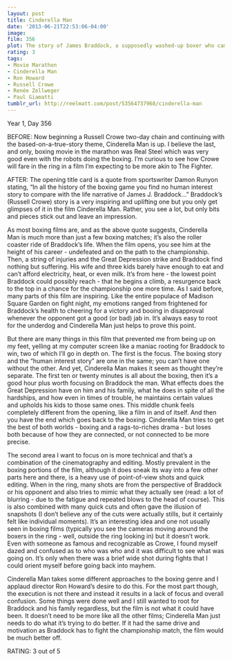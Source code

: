 ```yaml
---
layout: post
title: Cinderella Man
date: '2013-06-21T22:53:06-04:00'
image: 
film: 356
plot: The story of James Braddock, a supposedly washed-up boxer who came back to become a champion and an inspiration in the 1930s.
rating: 3
tags:
- Movie Marathon
- Cinderella Man
- Ron Howard
- Russell Crowe
- Renée Zellweger
- Paul Giamatti
tumblr_url: http://reelmatt.com/post/53564737968/cinderella-man
---
```


Year 1, Day 356

BEFORE: Now beginning a Russell Crowe two-day chain and continuing with the based-on-a-true-story theme, Cinderella Man is up. I believe the last, and only, boxing movie in the marathon was Real Steel which was very good even with the robots doing the boxing. I’m curious to see how Crowe will fare in the ring in a film I’m expecting to be more akin to The Fighter.

AFTER: The opening title card is a quote from sportswriter Damon Runyon stating, “In all the history of the boxing game you find no human interest story to compare with the life narrative of James J. Braddock…” Braddock’s (Russell Crowe) story is a very inspiring and uplifting one but you only get glimpses of it in the film Cinderella Man. Rather, you see a lot, but only bits and pieces stick out and leave an impression.

As most boxing films are, and as the above quote suggests, Cinderella Man is much more than just a few boxing matches; it’s also the roller coaster ride of Braddock’s life. When the film opens, you see him at the height of his career - undefeated and on the path to the championship. Then, a string of injuries and the Great Depression strike and Braddock find nothing but suffering. His wife and three kids barely have enough to eat and can’t afford electricity, heat, or even milk. It’s from here - the lowest point Braddock could possibly reach - that he begins a climb, a resurgence back to the top in a chance for the championship one more time. As I said before, many parts of this film are inspiring. Like the entire populace of Madison Square Garden on fight night, my emotions ranged from frightened for Braddock’s health to cheering for a victory and booing in disapproval whenever the opponent got a good (or bad) jab in. It’s always easy to root for the underdog and Cinderella Man just helps to prove this point.

But there are many things in this film that prevented me from being up on my feet, yelling at my computer screen like a maniac rooting for Braddock to win, two of which I’ll go in depth on. The first is the focus. The boxing story and the “human interest story” are one in the same; you can’t have one without the other. And yet, Cinderella Man makes it seem as thought they’re separate. The first ten or twenty minutes is all about the boxing, then it’s a good hour plus worth focusing on Braddock the man. What effects does the Great Depression have on him and his family, what he does in spite of all the hardships, and how even in times of trouble, he maintains certain values and upholds his kids to those same ones. This middle chunk feels completely different from the opening, like a film in and of itself. And then you have the end which goes back to the boxing. Cinderella Man tries to get the best of both worlds - boxing and a rags-to-riches drama - but loses both because of how they are connected, or not connected to be more precise.

The second area I want to focus on is more technical and that’s a combination of the cinematography and editing. Mostly prevalent in the boxing portions of the film, although it does sneak its way into a few other parts here and there, is a heavy use of point-of-view shots and quick editing. When in the ring, many shots are from the perspective of Braddock or his opponent and also tries to mimic what they actually see (read: a lot of blurring - due to the fatigue and repeated blows to the head of course). This is also combined with many quick cuts and often gave the illusion of snapshots (I don’t believe any of the cuts were actually stills, but it certainly felt like individual moments). It’s an interesting idea and one not usually seen in boxing films (typically you see the cameras moving around the boxers in the ring - well, outside the ring looking in) but it doesn’t work. Even with someone as famous and recognizable as Crowe, I found myself dazed and confused as to who was who and it was difficult to see what was going on. It’s only when there was a brief wide shot during fights that I could orient myself before going back into mayhem.

Cinderella Man takes some different approaches to the boxing genre and I applaud director Ron Howard’s desire to do this. For the most part though, the execution is not there and instead it results in a lack of focus and overall confusion. Some things were done well and I still wanted to root for Braddock and his family regardless, but the film is not what it could have been. It doesn’t need to be more like all the other films; Cinderella Man just needs to do what it’s trying to do better. If it had the same drive and motivation as Braddock has to fight the championship match, the film would be much better off.

RATING: 3 out of 5
